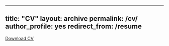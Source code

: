 
---
title: "CV"
layout: archive
permalink: /cv/
author_profile: yes
redirect_from: /resume
---

<u><a href="{{ site.baseurl }}/Desktop/Research/hungryslug.github.io/files/Freund_CV-2.pdf">Download CV</a></u>



